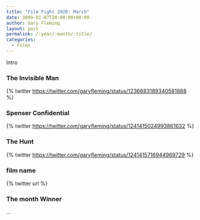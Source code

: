 ```yaml
---
title: "Film Fight 2020: March"
date: 3899-01-07T20:00:00+00:00
author: Gary Fleming
layout: post
permalink: /:year/:month/:title/
categories:
  - Films
---
```


Intro

### The Invisible Man

{% twitter https://twitter.com/garyfleming/status/1236683189340581888 %}

### Spenser Confidential

{% twitter https://twitter.com/garyfleming/status/1241415024993861632 %}

### The Hunt

{% twitter https://twitter.com/garyfleming/status/1241415716944969729 %}

### film name

{% twitter url %}


### The month Winner

...
